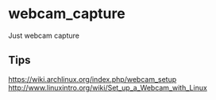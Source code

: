# webcam_capture
Just webcam capture

## Tips
https://wiki.archlinux.org/index.php/webcam_setup
http://www.linuxintro.org/wiki/Set_up_a_Webcam_with_Linux

